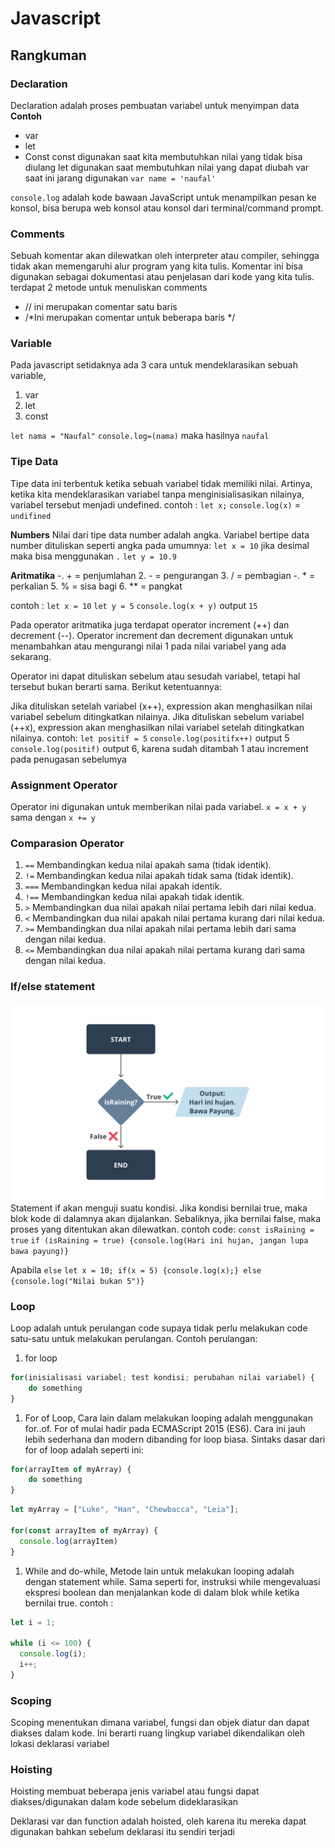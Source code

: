 # Javascript

## Rangkuman

### Declaration

Declaration adalah proses pembuatan variabel untuk menyimpan data
**Contoh**

- var
- let
- Const
const digunakan saat kita membutuhkan nilai yang tidak bisa diulang
let digunakan saat membutuhkan nilai yang dapat diubah
var saat ini jarang digunakan
`var name = 'naufal'`

`console.log` adalah kode bawaan JavaScript untuk menampilkan pesan ke konsol, bisa berupa web konsol atau konsol dari terminal/command prompt.

### Comments

Sebuah komentar akan dilewatkan oleh interpreter atau compiler, sehingga tidak akan memengaruhi alur program yang kita tulis. Komentar ini bisa digunakan sebagai dokumentasi atau penjelasan dari kode yang kita tulis.
terdapat 2 metode untuk menuliskan comments

- // ini merupakan comentar satu baris
- /*Ini merupakan comentar untuk beberapa baris
  */

### Variable

Pada javascript setidaknya ada 3 cara untuk mendeklarasikan sebuah variable,

1. var
2. let
3. const

`let nama = "Naufal"`
`console.log=(nama)` maka hasilnya `naufal`

### Tipe Data

Tipe data ini terbentuk ketika sebuah variabel tidak memiliki nilai. Artinya, ketika kita mendeklarasikan variabel tanpa menginisialisasikan nilainya, variabel tersebut menjadi undefined.
contoh :
`let x;`
`console.log(x)` = `undifined`

**Numbers**
Nilai dari tipe data number adalah angka. Variabel bertipe data number dituliskan seperti angka pada umumnya:
`let x = 10`
jika desimal maka bisa menggunakan `.`
`let y = 10.9`

**Aritmatika**
-. + = penjumlahan
2. - = pengurangan
3. / = pembagian
-. * = perkalian
5. % = sisa bagi
6. ** = pangkat

contoh :
`let x = 10`
`let y = 5`
`console.log(x + y)` output `15`

Pada operator aritmatika juga terdapat operator increment (++) dan decrement (--). Operator increment dan decrement digunakan untuk menambahkan atau mengurangi nilai 1 pada nilai variabel yang ada sekarang.

Operator ini dapat dituliskan sebelum atau sesudah variabel, tetapi hal tersebut bukan berarti sama. Berikut ketentuannya:

Jika dituliskan setelah variabel (x++), expression akan menghasilkan nilai variabel sebelum ditingkatkan nilainya.
Jika dituliskan sebelum variabel (++x), expression akan menghasilkan nilai variabel setelah ditingkatkan nilainya.
contoh:
`let positif = 5`
`console.log(positifx++)` output 5
`console.log(positif)` output 6, karena sudah ditambah 1 atau increment pada penugasan sebelumya

### Assignment Operator

Operator ini digunakan untuk memberikan nilai pada variabel.
`x = x + y` sama dengan
`x += y`

### Comparasion Operator

1. `==` Membandingkan kedua nilai apakah sama (tidak identik).
2. `!=` Membandingkan kedua nilai apakah tidak sama (tidak identik).
3. `===` Membandingkan kedua nilai apakah identik.
4. `!==` Membandingkan kedua nilai apakah tidak identik.
5. `>` Membandingkan dua nilai apakah nilai pertama lebih dari nilai kedua.
6. `<` Membandingkan dua nilai apakah nilai pertama kurang dari nilai kedua.
7. `>=` Membandingkan dua nilai apakah nilai pertama lebih dari sama dengan nilai kedua.
8. `<=` Membandingkan dua nilai apakah nilai pertama kurang dari sama dengan nilai kedua.

### If/else statement

![alt text](img/../Praktikum/img/ifelse.png)
Statement if akan menguji suatu kondisi. Jika kondisi bernilai true, maka blok kode di dalamnya akan dijalankan. Sebaliknya, jika bernilai false, maka proses yang ditentukan akan dilewatkan.
contoh code:
`const isRaining = true`
`if (isRaining = true) {console.log(Hari ini hujan, jangan lupa bawa payung)}`

Apabila `else`
`let x = 10; if(x = 5) {console.log(x);} else {console.log("Nilai bukan 5")}`

### Loop

Loop adalah untuk perulangan code supaya tidak perlu melakukan code satu-satu untuk melakukan perulangan. Contoh perulangan:

1. for loop

```js
for(inisialisasi variabel; test kondisi; perubahan nilai variabel) {
    do something
}
```

1. For of Loop, Cara lain dalam melakukan looping adalah menggunakan for..of. For of mulai hadir pada ECMAScript 2015 (ES6). Cara ini jauh lebih sederhana dan modern dibanding for loop biasa. Sintaks dasar dari for of loop adalah seperti ini:

```js
for(arrayItem of myArray) {
    do something
}
```

```js
let myArray = ["Luke", "Han", "Chewbacca", "Leia"];

for(const arrayItem of myArray) {
  console.log(arrayItem)
}
```

1. While and do-while, Metode lain untuk melakukan looping adalah dengan statement while. Sama seperti for, instruksi while mengevaluasi ekspresi boolean dan menjalankan kode di dalam blok while ketika bernilai true.
contoh :

```js
let i = 1;

while (i <= 100) {
  console.log(i);
  i++;
}
```

### Scoping

Scoping menentukan dimana variabel, fungsi dan objek diatur dan dapat diakses dalam kode. Ini berarti ruang lingkup variabel dikendalikan oleh lokasi deklarasi variabel

### Hoisting

Hoisting membuat beberapa jenis variabel atau fungsi dapat diakses/digunakan dalam kode sebelum dideklarasikan

Deklarasi var dan function adalah hoisted, oleh karena itu mereka dapat digunakan bahkan sebelum deklarasi itu sendiri terjadi
